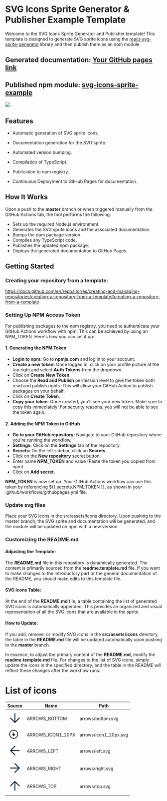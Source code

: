 # SVG Icons Sprite Generator & Publisher Example Template

Welcome to the SVG Icons Sprite Generator and Publisher template! This template is designed to generate SVG sprite icons using the [react-svg-sprite-generator](https://www.npmjs.com/package/react-svg-sprite-generator) library and then publish them as an npm module.

## Generated documentation: [Your GitHub pages link](https://simprl.github.io/svg-icons-sprite-example/)
## Published npm module: [svg-icons-sprite-example](https://www.npmjs.com/package/svg-icons-sprite-example)
[![](https://img.shields.io/npm/v/svg-icons-sprite-example?style=flat)](https://www.npmjs.com/package/svg-icons-sprite-example)

## Features
- Automatic generation of SVG sprite icons.

- Documentation generation for the SVG sprite.

- Automated version bumping.

- Compilation of TypeScript.

- Publication to npm registry.

- Continuous Deployment to GitHub Pages for documentation. 

## How It Works
Upon a push to the **master** branch or when triggered manually from the GitHub Actions tab, the tool performs the following:

- Sets up the required Node.js environment. 
- Generates the SVG sprite icons and the associated documentation. 
- Bumps the npm package version. 
- Compiles any TypeScript code. 
- Publishes the updated npm package. 
- Deploys the generated documentation to GitHub Pages.

## Getting Started
### Creating your repository from a template:
   https://docs.github.com/en/repositories/creating-and-managing-repositories/creating-a-repository-from-a-template#creating-a-repository-from-a-template

### Setting Up NPM Access Token
For publishing packages to the npm registry, you need to authenticate your GitHub Actions workflow with npm. This can be achieved by using an NPM_TOKEN. Here's how you can set it up:

#### 1. Generating the NPM Token
- **Login to npm:** Go to **npmjs.com** and log in to your account. 
- **Create a new token:** Once logged in, click on your profile picture at the top right and select **Auth Tokens** from the dropdown. 
- Click on **Create New Token**. 
- Choose the **Read and Publish** permission level to give the token both read and publish rights. This will allow your GitHub Action to publish packages on your behalf. 
- Click on **Create Token**.
- **Copy your token**: Once created, you'll see your new token. Make sure to copy this immediately! For security reasons, you will not be able to see the token again.

#### 2. Adding the NPM Token to GitHub
- **Go to your GitHub repository:** Navigate to your GitHub repository where you're running the workflow. 
- **Settings:** Click on the **Settings** tab of the repository. 
- **Secrets:** On the left sidebar, click on **Secrets**. 
- Click on the **New repository** secret button. 
- Enter name **NPM_TOKEN** and value (Paste the token you copied from npm)
- Click on **Add secret**.

**NPM_TOKEN** is now set up. Your GitHub Actions workflow can use this token by referencing ${{ secrets.NPM_TOKEN }}, as shown in your .github/workflows/githubpages.yml file.


### Update svg files 
Place your SVG icons in the src/assets/icons directory.
Upon pushing to the master branch, the SVG sprite and documentation will be generated, and the module will be updated on npm with a new version.

### Customizing the README.md
#### Adjusting the Template:
The **README.md** file in this repository is dynamically generated. The content is primarily sourced from the **readme.template.md** file. If you want to make changes to the introductory part or the general documentation of the README, you should make edits to this template file.

#### SVG Icons Table:
At the end of the **README.md** file, a table containing the list of generated SVG icons is automatically appended. This provides an organized and visual representation of all the SVG icons that are available in the sprite.

#### How to Update:
If you add, remove, or modify SVG icons in the **src/assets/icons** directory, the table in the **README.md** file will be updated automatically upon pushing to the **master** branch.

In essence, to adjust the primary content of the **README.md**, modify the **readme.template.md** file. For changes to the list of SVG icons, simply update the icons in the specified directory, and the table in the README will reflect these changes after the workflow runs.
# List of icons
| Source | Name | Path |
|---|---|---|
|  ![](/src/assets/icons/arrows/bottom.svg) | ARROWS_BOTTOM | arrows/bottom.svg |
|  ![](/src/assets/icons/arrows/icon1_20px.svg) | ARROWS_ICON1_20PX | arrows/icon1_20px.svg |
|  ![](/src/assets/icons/arrows/left.svg) | ARROWS_LEFT | arrows/left.svg |
|  ![](/src/assets/icons/arrows/right.svg) | ARROWS_RIGHT | arrows/right.svg |
|  ![](/src/assets/icons/arrows/top.svg) | ARROWS_TOP | arrows/top.svg |